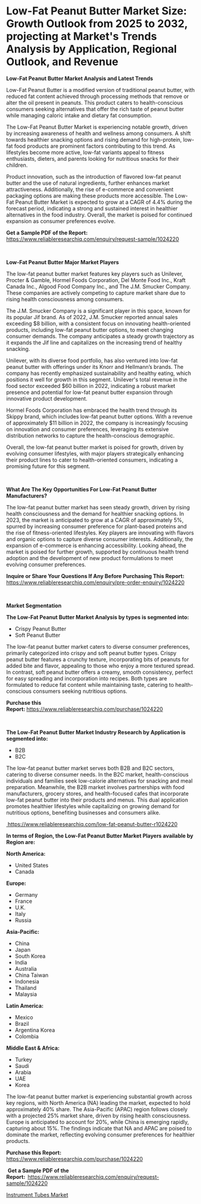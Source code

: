 <p><h1>Low-Fat Peanut Butter Market Size: Growth Outlook from 2025 to 2032, projecting at Market's Trends Analysis by Application, Regional Outlook, and Revenue</h1></p><p><strong>Low-Fat Peanut Butter Market Analysis and Latest Trends</strong></p>
<p><p>Low-Fat Peanut Butter is a modified version of traditional peanut butter, with reduced fat content achieved through processing methods that remove or alter the oil present in peanuts. This product caters to health-conscious consumers seeking alternatives that offer the rich taste of peanut butter while managing caloric intake and dietary fat consumption.</p><p>The Low-Fat Peanut Butter Market is experiencing notable growth, driven by increasing awareness of health and wellness among consumers. A shift towards healthier snacking options and rising demand for high-protein, low-fat food products are prominent factors contributing to this trend. As lifestyles become more active, low-fat variants appeal to fitness enthusiasts, dieters, and parents looking for nutritious snacks for their children.</p><p>Product innovation, such as the introduction of flavored low-fat peanut butter and the use of natural ingredients, further enhances market attractiveness. Additionally, the rise of e-commerce and convenient packaging options are making these products more accessible. The Low-Fat Peanut Butter Market is expected to grow at a CAGR of 4.4% during the forecast period, indicating a strong and sustained interest in healthier alternatives in the food industry. Overall, the market is poised for continued expansion as consumer preferences evolve.</p></p>
<p><strong>Get a Sample PDF of the Report:&nbsp;</strong> <a href="https://www.reliableresearchiq.com/enquiry/request-sample/1024220?utm_campaign=3180&utm_medium=2&utm_source=Github&utm_content=ia&utm_term=22032025&utm_id=low-fat-peanut-butter">https://www.reliableresearchiq.com/enquiry/request-sample/1024220</a></p>
<p>&nbsp;</p>
<p><strong>Low-Fat Peanut Butter Major Market Players</strong></p>
<p><p>The low-fat peanut butter market features key players such as Unilever, Procter & Gamble, Hormel Foods Corporation, Del Monte Food Inc., Kraft Canada Inc., Algood Food Company Inc., and The J.M. Smucker Company. These companies are actively competing to capture market share due to rising health consciousness among consumers.</p><p>The J.M. Smucker Company is a significant player in this space, known for its popular Jif brand. As of 2022, J.M. Smucker reported annual sales exceeding $8 billion, with a consistent focus on innovating health-oriented products, including low-fat peanut butter options, to meet changing consumer demands. The company anticipates a steady growth trajectory as it expands the Jif line and capitalizes on the increasing trend of healthy snacking.</p><p>Unilever, with its diverse food portfolio, has also ventured into low-fat peanut butter with offerings under its Knorr and Hellmann’s brands. The company has recently emphasized sustainability and healthy eating, which positions it well for growth in this segment.  Unilever's total revenue in the food sector exceeded $60 billion in 2022, indicating a robust market presence and potential for low-fat peanut butter expansion through innovative product development.</p><p>Hormel Foods Corporation has embraced the health trend through its Skippy brand, which includes low-fat peanut butter options. With a revenue of approximately $11 billion in 2022, the company is increasingly focusing on innovation and consumer preferences, leveraging its extensive distribution networks to capture the health-conscious demographic.</p><p>Overall, the low-fat peanut butter market is poised for growth, driven by evolving consumer lifestyles, with major players strategically enhancing their product lines to cater to health-oriented consumers, indicating a promising future for this segment.</p></p>
<p>&nbsp;</p>
<p><strong>What Are The Key Opportunities For Low-Fat Peanut Butter Manufacturers?</strong></p>
<p><p>The low-fat peanut butter market has seen steady growth, driven by rising health consciousness and the demand for healthier snacking options. In 2023, the market is anticipated to grow at a CAGR of approximately 5%, spurred by increasing consumer preference for plant-based proteins and the rise of fitness-oriented lifestyles. Key players are innovating with flavors and organic options to capture diverse consumer interests. Additionally, the expansion of e-commerce is enhancing accessibility. Looking ahead, the market is poised for further growth, supported by continuous health trend adoption and the development of new product formulations to meet evolving consumer preferences.</p></p>
<p><strong>Inquire or Share Your Questions If Any Before Purchasing This Report:</strong> <a href="https://www.reliableresearchiq.com/enquiry/pre-order-enquiry/1024220?utm_campaign=3180&utm_medium=2&utm_source=Github&utm_content=ia&utm_term=22032025&utm_id=low-fat-peanut-butter">https://www.reliableresearchiq.com/enquiry/pre-order-enquiry/1024220</a></p>
<p>&nbsp;</p>
<p><strong>Market Segmentation</strong></p>
<p><strong>The Low-Fat Peanut Butter Market Analysis by types is segmented into:</strong></p>
<p><ul><li>Crispy Peanut Butter</li><li>Soft Peanut Butter</li></ul></p>
<p><p>The low-fat peanut butter market caters to diverse consumer preferences, primarily categorized into crispy and soft peanut butter types. Crispy peanut butter features a crunchy texture, incorporating bits of peanuts for added bite and flavor, appealing to those who enjoy a more textured spread. In contrast, soft peanut butter offers a creamy, smooth consistency, perfect for easy spreading and incorporation into recipes. Both types are formulated to reduce fat content while maintaining taste, catering to health-conscious consumers seeking nutritious options.</p></p>
<p><strong>Purchase this Report:&nbsp;</strong><a href="https://www.reliableresearchiq.com/purchase/1024220?utm_campaign=3180&utm_medium=2&utm_source=Github&utm_content=ia&utm_term=22032025&utm_id=low-fat-peanut-butter">https://www.reliableresearchiq.com/purchase/1024220</a></p>
<p>&nbsp;</p>
<p><strong>The Low-Fat Peanut Butter Market Industry Research by Application is segmented into:</strong></p>
<p><ul><li>B2B</li><li>B2C</li></ul></p>
<p><p>The low-fat peanut butter market serves both B2B and B2C sectors, catering to diverse consumer needs. In the B2C market, health-conscious individuals and families seek low-calorie alternatives for snacking and meal preparation. Meanwhile, the B2B market involves partnerships with food manufacturers, grocery stores, and health-focused cafes that incorporate low-fat peanut butter into their products and menus. This dual application promotes healthier lifestyles while capitalizing on growing demand for nutritious options, benefiting businesses and consumers alike.</p></p>
<p><a href="https://www.reliableresearchiq.com/low-fat-peanut-butter-r1024220?utm_campaign=3180&utm_medium=2&utm_source=Github&utm_content=ia&utm_term=22032025&utm_id=low-fat-peanut-butter">&nbsp;https://www.reliableresearchiq.com/low-fat-peanut-butter-r1024220</a></p>
<p><strong>In terms of Region, the Low-Fat Peanut Butter Market Players available by Region are:</strong></p>
<p>
    <p> <strong> North America: </strong>
        <ul>
            <li>United States</li>
            <li>Canada</li>
        </ul>
        </p> 
    <p> <strong> Europe: </strong>
        <ul>
            <li>Germany</li>
            <li>France</li>
            <li>U.K.</li>
            <li>Italy</li>
            <li>Russia</li>
        </ul>
        </p> 
    <p> <strong> Asia-Pacific: </strong>
        <ul>
            <li>China</li>
            <li>Japan</li>
            <li>South Korea</li>
            <li>India</li>
            <li>Australia</li>
            <li>China Taiwan</li>
            <li>Indonesia</li>
            <li>Thailand</li>
            <li>Malaysia</li>
        </ul>
        </p> 
    <p> <strong> Latin America: </strong>
        <ul>
            <li>Mexico</li>
            <li>Brazil</li>
            <li>Argentina Korea</li>
            <li>Colombia</li>
        </ul>
        </p> 
    <p> <strong> Middle East & Africa: </strong>
        <ul>
            <li>Turkey</li>
            <li>Saudi</li>
            <li>Arabia</li>
            <li>UAE</li>
            <li>Korea</li>
        </ul>
    </p>
    </p>
<p><p>The low-fat peanut butter market is experiencing substantial growth across key regions, with North America (NA) leading the market, expected to hold approximately 40% share. The Asia-Pacific (APAC) region follows closely with a projected 25% market share, driven by rising health consciousness. Europe is anticipated to account for 20%, while China is emerging rapidly, capturing about 15%. The findings indicate that NA and APAC are poised to dominate the market, reflecting evolving consumer preferences for healthier products.</p></p>
<p><strong>Purchase this Report: </strong><a href="https://www.reliableresearchiq.com/purchase/1024220?utm_campaign=3180&utm_medium=2&utm_source=Github&utm_content=ia&utm_term=22032025&utm_id=low-fat-peanut-butter">https://www.reliableresearchiq.com/purchase/1024220</a></p>
<p>&nbsp;<strong>Get a Sample PDF of the Report:&nbsp;&nbsp;</strong><a href="https://www.reliableresearchiq.com/enquiry/request-sample/1024220?utm_campaign=3180&utm_medium=2&utm_source=Github&utm_content=ia&utm_term=22032025&utm_id=low-fat-peanut-butter">https://www.reliableresearchiq.com/enquiry/request-sample/1024220</a></p>
<p><strong></strong></p>
<p><p><a href="https://github.com/huelarnzeba29/Market-Research-Report-List-1/blob/main/instrument-tubes-market.md?utm_campaign=3180&utm_medium=2&utm_source=Github&utm_content=ia&utm_term=22032025&utm_id=low-fat-peanut-butter">Instrument Tubes Market</a></p></p>